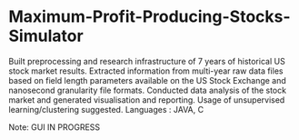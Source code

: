 # Maximum-Profit-Producing-Stocks-Simulator

Built preprocessing and research infrastructure of 7 years of historical US stock market results. Extracted information from multi-year raw data files based on field length parameters available on the US Stock Exchange and nanosecond granularity file formats. Conducted data analysis of the stock market and generated visualisation and reporting. Usage of unsupervised learning/clustering suggested.
Languages : JAVA, C

Note: GUI IN PROGRESS
